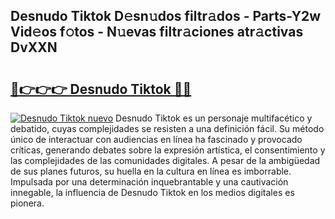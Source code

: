 ## Desnudo Tiktok D𝚎sn𝚞dos filtr𝚊dos - Parts-Y2w Vid𝚎os f𝚘tos - N𝚞evas filtr𝚊ciones atr𝚊ctivas DvXXN

# <h2><a href="http://mbcfj9h.tromn.icu/?c=Desnudo+Tiktok">🔗👉👉👉 Desnudo Tiktok 🔗🔗</a></h2>

[![Desnudo Tiktok nuevo](https://i.imgur.com/pEAQMta.gif)](http://mbcfj9h.tromn.icu/?c=Desnudo+Tiktok)
Desnudo Tiktok es un personaje multifacético y debatido, cuyas complejidades se resisten a una definición fácil.  Su método único de interactuar con audiencias en línea ha fascinado y provocado críticas, generando debates sobre la expresión artística, el consentimiento y las complejidades de las comunidades digitales. A pesar de la ambigüedad de sus planes futuros, su huella en la cultura en línea es imborrable. Impulsada por una determinación inquebrantable y una cautivación innegable, la influencia de Desnudo Tiktok en los medios digitales es pionera.
